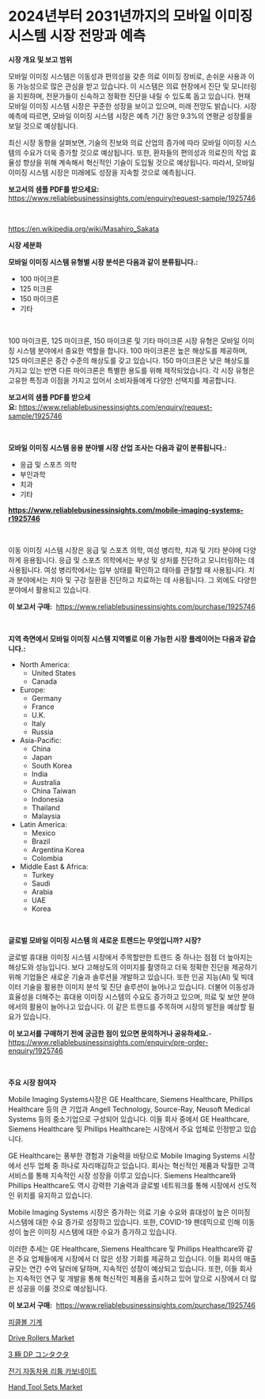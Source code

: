 <p><h1>2024년부터 2031년까지의 모바일 이미징 시스템 시장 전망과 예측</h1></p><p><strong>시장 개요 및 보고 범위</strong></p>
<p><p>모바일 이미징 시스템은 이동성과 편의성을 갖춘 의료 이미징 장비로, 손쉬운 사용과 이동 가능성으로 많은 관심을 받고 있습니다. 이 시스템은 의료 현장에서 진단 및 모니터링을 지원하며, 전문가들이 신속하고 정확한 진단을 내릴 수 있도록 돕고 있습니다. 현재 모바일 이미징 시스템 시장은 꾸준한 성장을 보이고 있으며, 미래 전망도 밝습니다. 시장 예측에 따르면, 모바일 이미징 시스템 시장은 예측 기간 동안 9.3%의 연평균 성장률을 보일 것으로 예상됩니다. </p><p>최신 시장 동향을 살펴보면, 기술의 진보와 의료 산업의 증가에 따라 모바일 이미징 시스템의 수요가 더욱 증가할 것으로 예상됩니다. 또한, 환자들의 편의성과 의료진의 작업 효율성 향상을 위해 계속해서 혁신적인 기술이 도입될 것으로 예상됩니다. 따라서, 모바일 이미징 시스템 시장은 미래에도 성장을 지속할 것으로 예측됩니다.</p></p>
<p><strong>보고서의 샘플 PDF를 받으세요:</strong> <a href="https://www.reliablebusinessinsights.com/enquiry/request-sample/1925746">https://www.reliablebusinessinsights.com/enquiry/request-sample/1925746</a></p>
<p>&nbsp;</p>
<p><a href="https://en.wikipedia.org/wiki/Masahiro_Sakata">https://en.wikipedia.org/wiki/Masahiro_Sakata</a></p>
<p><strong>시장 세분화</strong></p>
<p><strong>모바일 이미징 시스템 유형별 시장 분석은 다음과 같이 분류됩니다.:</strong></p>
<p><ul><li>100 마이크론</li><li>125 미크론</li><li>150 마이크론</li><li>기타</li></ul></p>
<p>&nbsp;</p>
<p><p>100 마이크론, 125 마이크론, 150 마이크론 및 기타 마이크론 시장 유형은 모바일 이미징 시스템 분야에서 중요한 역할을 합니다. 100 마이크론은 높은 해상도를 제공하며, 125 마이크론은 중간 수준의 해상도를 갖고 있습니다. 150 마이크론은 낮은 해상도를 가지고 있는 반면 다른 마이크론은 특별한 용도를 위해 제작되었습니다. 각 시장 유형은 고유한 특징과 이점을 가지고 있어서 소비자들에게 다양한 선택지를 제공합니다.</p></p>
<p><strong>보고서의 샘플 PDF를 받으세요:</strong>&nbsp;<a href="https://www.reliablebusinessinsights.com/enquiry/request-sample/1925746">https://www.reliablebusinessinsights.com/enquiry/request-sample/1925746</a></p>
<p>&nbsp;</p>
<p><strong> 모바일 이미징 시스템 응용 분야별 시장 산업 조사는 다음과 같이 분류됩니다.:</strong></p>
<p><ul><li>응급 및 스포츠 의학</li><li>부인과학</li><li>치과</li><li>기타</li></ul></p>
<p><strong><a href="https://www.reliablebusinessinsights.com/mobile-imaging-systems-r1925746">https://www.reliablebusinessinsights.com/mobile-imaging-systems-r1925746</a></strong></p>
<p>&nbsp;</p>
<p><p>이동 이미징 시스템 시장은 응급 및 스포츠 의학, 여성 병리학, 치과 및 기타 분야에 다양하게 응용됩니다. 응급 및 스포츠 의학에서는 부상 및 상처를 진단하고 모니터링하는 데 사용됩니다. 여성 병리학에서는 임부 상태를 확인하고 태아를 관찰할 때 사용됩니다. 치과 분야에서는 치아 및 구강 질환을 진단하고 치료하는 데 사용됩니다. 그 외에도 다양한 분야에서 활용되고 있습니다.</p></p>
<p><strong>이 보고서 구매:</strong>&nbsp; <a href="https://www.reliablebusinessinsights.com/purchase/1925746">https://www.reliablebusinessinsights.com/purchase/1925746</a></p>
<p>&nbsp;</p>
<p><strong>지역 측면에서 모바일 이미징 시스템 지역별로 이용 가능한 시장 플레이어는 다음과 같습니다.:</strong></p>
<p><ul>
    <li>
        North America:
        <ul>
            <li>United States</li>
            <li>Canada</li>
        </ul>
    </li>
    <li>
        Europe:
        <ul>
            <li>Germany</li>
            <li>France</li>
            <li>U.K.</li>
            <li>Italy</li>
            <li>Russia</li>
        </ul>
    </li>
    <li>
        Asia-Pacific:
        <ul>
            <li>China</li>
            <li>Japan</li>
            <li>South Korea</li>
            <li>India</li>
            <li>Australia</li>
            <li>China Taiwan</li>
            <li>Indonesia</li>
            <li>Thailand</li>
            <li>Malaysia</li>
        </ul>
    </li>
    <li>
        Latin America:
        <ul>
            <li>Mexico</li>
            <li>Brazil</li>
            <li>Argentina Korea</li>
            <li>Colombia</li>
        </ul>
    </li>
    <li>
        Middle East & Africa:
        <ul>
            <li>Turkey</li>
            <li>Saudi</li>
            <li>Arabia</li>
            <li>UAE</li>
            <li>Korea</li>
        </ul>
    </li>
    </ul></p>
<p>&nbsp;</p>
<p><strong>글로벌 모바일 이미징 시스템 의 새로운 트렌드는 무엇입니까? 시장?</strong></p>
<p><p>글로벌 휴대용 이미징 시스템 시장에서 주목할만한 트렌드 중 하나는 점점 더 높아지는 해상도와 성능입니다. 보다 고해상도의 이미지를 촬영하고 더욱 정확한 진단을 제공하기 위해 기업들은 새로운 기술과 솔루션을 개발하고 있습니다. 또한 인공 지능(AI) 및 빅데이터 기술을 활용한 이미지 분석 및 진단 솔루션이 늘어나고 있습니다. 더불어 이동성과 효율성을 더해주는 휴대용 이미징 시스템의 수요도 증가하고 있으며, 의료 및 보안 분야에서의 활용이 늘어나고 있습니다. 이 같은 트렌드를 주목하며 시장의 발전을 예상할 필요가 있습니다.</p></p>
<p><strong>이 보고서를 구매하기 전에 궁금한 점이 있으면 문의하거나 공유하세요.</strong>- <a href="https://www.reliablebusinessinsights.com/enquiry/pre-order-enquiry/1925746">https://www.reliablebusinessinsights.com/enquiry/pre-order-enquiry/1925746</a></p>
<p>&nbsp;</p>
<p><strong>주요 시장 참여자</strong></p>
<p><p>Mobile Imaging Systems시장은 GE Healthcare, Siemens Healthcare, Phillips Healthcare 등의 큰 기업과 Angell Technology, Source-Ray, Neusoft Medical Systems 등의 중소기업으로 구성되어 있습니다. 이들 회사 중에서 GE Healthcare, Siemens Healthcare 및 Phillips Healthcare는 시장에서 주요 업체로 인정받고 있습니다.</p><p>GE Healthcare는 풍부한 경험과 기술력을 바탕으로 Mobile Imaging Systems 시장에서 선두 업체 중 하나로 자리매김하고 있습니다. 회사는 혁신적인 제품과 탁월한 고객 서비스를 통해 지속적인 시장 성장을 이루고 있습니다. Siemens Healthcare와 Phillips Healthcare도 역시 강력한 기술력과 글로벌 네트워크를 통해 시장에서 선도적인 위치를 유지하고 있습니다.</p><p>Mobile Imaging Systems 시장은 증가하는 의료 기술 수요와 휴대성이 높은 이미징 시스템에 대한 수요 증가로 성장하고 있습니다. 또한, COVID-19 팬데믹으로 인해 이동성이 높은 이미징 시스템에 대한 수요가 증가하고 있습니다.</p><p>이러한 추세는 GE Healthcare, Siemens Healthcare 및 Phillips Healthcare와 같은 주요 업체들에게 시장에서 더 많은 성장 기회를 제공하고 있습니다. 이들 회사의 매출 규모는 연간 수억 달러에 달하며, 지속적인 성장이 예상되고 있습니다. 또한, 이들 회사는 지속적인 연구 및 개발을 통해 혁신적인 제품을 출시하고 있어 앞으로 시장에서 더 많은 성공을 이룰 것으로 예상됩니다.</p></p>
<p><strong>이 보고서 구매:</strong>&nbsp;&nbsp;<a href="https://www.reliablebusinessinsights.com/purchase/1925746">https://www.reliablebusinessinsights.com/purchase/1925746</a></p>
<p><p><a href="https://github.com/camron674/Market-Research-Report-List-1/blob/main/8176814172613.md">피클볼 기계</a></p><p><a href="https://issuu.com/reportprime-2/docs/drive-rollers-market-size-2030.pptx">Drive Rollers Market</a></p><p><a href="https://github.com/mohamedbakry57/Market-Research-Report-List-4/blob/main/5710522160487.md">3 極 DP コンタクタ</a></p><p><a href="https://github.com/ROBERTS65DAVID/Market-Research-Report-List-1/blob/main/6591209172614.md">전기 자동차용 리튬 카보네이트</a></p><p><a href="https://github.com/wwwkeltoum/Market-Research-Report-List-4/blob/main/hand-tool-sets-market.md">Hand Tool Sets Market</a></p></p>